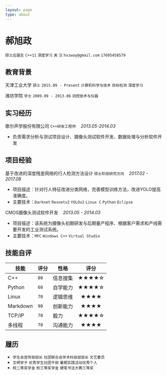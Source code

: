 ```yaml
---
layout: page
type: about
---
```


# 郝旭政

`硕士应届生`   `C++11`   `深度学习`   `男`   `汉`   `hxzway@gmail.com`   `17695458579`

## 教育背景

天津工业大学   `硕士`   `2015.09 - Present`   `计算机科学与技术`   `目标检测`   `深度学习` 

潍坊学院   `学士`   `2009.09 - 2013.06`   `测控技术与仪器` 

## 实习经历

歌尔声学股份有限公司   `C++研发工程师`&nbsp;&nbsp;&nbsp;&nbsp;*2013.05-2014.03*

- 负责需求分析与测试项目设计、摄像头测试软件开发、数据处理与分析软件开发

## 项目经验

基于改进的深度残差网络的行人检测方法设计   `硕士阶段研究方向`&nbsp;&nbsp;&nbsp;&nbsp;*2017.02 - 2017.08*

- 项目描述：针对行人特征改进分类网络，完善模型训练方法，改进YOLO提高准确度。
- 主要技术：`Darknet`   `Resnetv2`   `YOLOv2`   `Linux C`   `Python`   `Eclipse`

CMOS摄像头测试软件开发&nbsp;&nbsp;&nbsp;&nbsp;*2013.05 - 2014.03* 

- 项目描述：该系统为摄像头初期研发与后期量产程序、根据客户需求和产线需要开发的工业测试系统。
- 主要技术：`MFC`   `Windows C++`   `Virtual Studio `

## 技能自评

| 技能               | 评分 | 性格 | 评分 |
| ------------------ | :--- | ------------------ | :------------------: |
| C++      | `80` | 信息搜集 | ★★★★☆ |
| Python   | `60` | 自学能力 | ★★★★☆ |
| Linux    | `70` | 逻辑思维 | ★★★★ |
| Markdown   | `90` | 创新能力 | ★★★★ |
| TCP/IP     | `70` | 毅力 | ★★★★☆ |
| 多线程     | `70` | 沟通能力 | ★★★★ |

## 履历

- `学生会宣传部部长`   `社团联合会学术科技部部长`   `文艺委员`
- `文明学子`   `优秀学生社团干部`   `暑期实践活动优秀个人`
- `校二等奖学金`   `校三等奖学金`   `硬笔书法大赛三等奖 `
